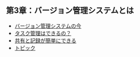 ## 第3章：バージョン管理システムとは
- [バージョン管理システムの今](/chapters/third/3-1/)
- [タスク管理はできるの？](/chapters/third/3-2/)
- [共有と記録が簡単にできる](/chapters/third/3-3/)
- [トピック](/chapters/third/3-4/)
